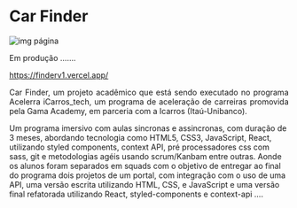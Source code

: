 # Car Finder

<img src="" alt="img página">


Em produção .......

  https://finderv1.vercel.app/
  
<p style="text-align: justify;">
  Car Finder, um projeto acadêmico que está sendo executado no programa Acelerra iCarros_tech, um programa de aceleração de carreiras promovida pela Gama Academy, em parceria com a Icarros (Itaú-Unibanco).

  Um programa imersivo com aulas sincronas e assincronas, com duração de 3 meses, abordando tecnologia como HTML5, CSS3, JavaScript, React, utilizando styled components, context API, pré processadores css com sass, git e metodologias agéis usando scrum/Kanbam entre outras. Aonde os alunos foram separados em squads com o objetivo de entregar ao final do programa dois projetos de um portal, com integração com o uso de uma API, uma versão escrita utilizando HTML, CSS, e JavaScript e uma versão final refatorada utilizando React, styled-components e context-api ....
</p>
